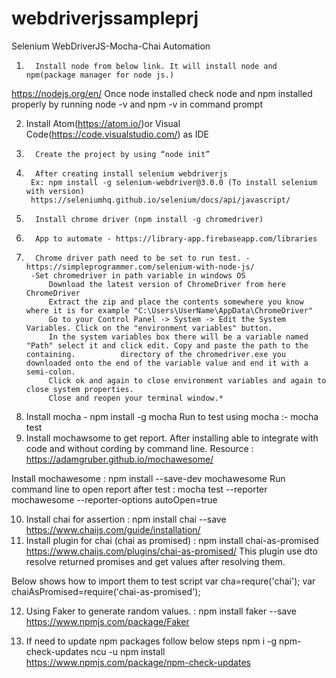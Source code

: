 # webdriverjssampleprj

Selenium WebDriverJS-Mocha-Chai Automation 
 
1.       Install node from below link. It will install node and npm(package manager for node js.)
https://nodejs.org/en/
Once node installed check node and npm installed properly by running node -v and npm -v in command prompt

2.	 Install Atom(https://atom.io/)or Visual Code(https://code.visualstudio.com/) as IDE
3.       Create the project by using “node init”
4.       After creating install selenium webdriverjs
		Ex: npm install -g selenium-webdriver@3.0.0 (To install selenium with version)
		https://seleniumhq.github.io/selenium/docs/api/javascript/

5.       Install chrome driver (npm install -g chromedriver)
6.       App to automate - https://library-app.firebaseapp.com/libraries
7.       Chrome driver path need to be set to run test. - https://simpleprogrammer.com/selenium-with-node-js/
		-Set chromedriver in path variable in windows OS
        	Download the latest version of ChromeDriver from here ChromeDriver
        	Extract the zip and place the contents somewhere you know where it is for example "C:\Users\UserName\AppData\ChromeDriver"
        	Go to your Control Panel -> System -> Edit the System Variables. Click on the "environment variables" button.
        	In the system variables box there will be a variable named "Path" select it and click edit. Copy and paste the path to the containing.  		directory of the chromedriver.exe you downloaded onto the end of the variable value and end it with a semi-colon.
        	Click ok and again to close environment variables and again to close system properties.
        	Close and reopen your terminal window.*
 
8. Install mocha - npm install -g mocha
  Run to test using mocha :-  mocha test
9. Install mochawsome to get report. After installing able to integrate with code and without cording by command line.
  Resource : https://adamgruber.github.io/mochawesome/

  Install mochawesome : npm install --save-dev mochawesome
  Run command line to open report after test : mocha test --reporter mochawesome --reporter-options autoOpen=true

10. Install chai for assertion :  npm install chai --save
  https://www.chaijs.com/guide/installation/
11. Install plugin for chai (chai as promised) : npm install chai-as-promised
  https://www.chaijs.com/plugins/chai-as-promised/
  This plugin use dto resolve returned promises and get values after resolving them.

  Below shows how to import them to test script
  var cha=requre('chai');
  var chaiAsPromised=require('chai-as-promised');

12. Using Faker to generate random values. : npm install faker --save
https://www.npmjs.com/package/Faker

13. If need to update npm packages follow below steps
	npm i -g 
  npm-check-updates ncu -u 
  npm install
  https://www.npmjs.com/package/npm-check-updates
